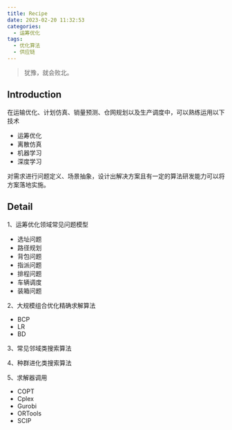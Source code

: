 ```yaml
---
title: Recipe
date: 2023-02-20 11:32:53
categories:
  - 运筹优化
tags: 
  - 优化算法
  - 供应链
---
```

> 犹豫，就会败北。

## Introduction

在运输优化、计划仿真、销量预测、仓网规划以及生产调度中，可以熟练运用以下技术

- 运筹优化
- 离散仿真
- 机器学习
- 深度学习 

对需求进行问题定义、场景抽象，设计出解决方案且有一定的算法研发能力可以将方案落地实施。

## Detail

1、运筹优化领域常见问题模型

- 选址问题
- 路径规划
- 背包问题
- 指派问题
- 排程问题
- 车辆调度
- 装箱问题

2、大规模组合优化精确求解算法

- BCP
- LR
- BD

3、常见邻域类搜索算法

4、种群进化类搜索算法

5、求解器调用

- COPT
- Cplex
- Gurobi
- ORTools
- SCIP
